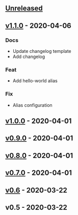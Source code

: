 <a name="unreleased"></a>
## [Unreleased]


<a name="v1.1.0"></a>
## [v1.1.0] - 2020-04-06
### Docs
- Update changelog template
- Add changelog

### Feat
- Add hello-world alias

### Fix
- Alias configuration


<a name="v1.0.0"></a>
## [v1.0.0] - 2020-04-01

<a name="v0.9.0"></a>
## [v0.9.0] - 2020-04-01

<a name="v0.8.0"></a>
## [v0.8.0] - 2020-04-01

<a name="v0.7.0"></a>
## [v0.7.0] - 2020-04-01

<a name="v0.6"></a>
## [v0.6] - 2020-03-22

<a name="v0.5"></a>
## v0.5 - 2020-03-22

[Unreleased]: https://github.com/GreatGodApollo/qsr/compare/v1.1.0...HEAD
[v1.1.0]: https://github.com/GreatGodApollo/qsr/compare/v1.0.0...v1.1.0
[v1.0.0]: https://github.com/GreatGodApollo/qsr/compare/v0.9.0...v1.0.0
[v0.9.0]: https://github.com/GreatGodApollo/qsr/compare/v0.8.0...v0.9.0
[v0.8.0]: https://github.com/GreatGodApollo/qsr/compare/v0.7.0...v0.8.0
[v0.7.0]: https://github.com/GreatGodApollo/qsr/compare/v0.6...v0.7.0
[v0.6]: https://github.com/GreatGodApollo/qsr/compare/v0.5...v0.6
